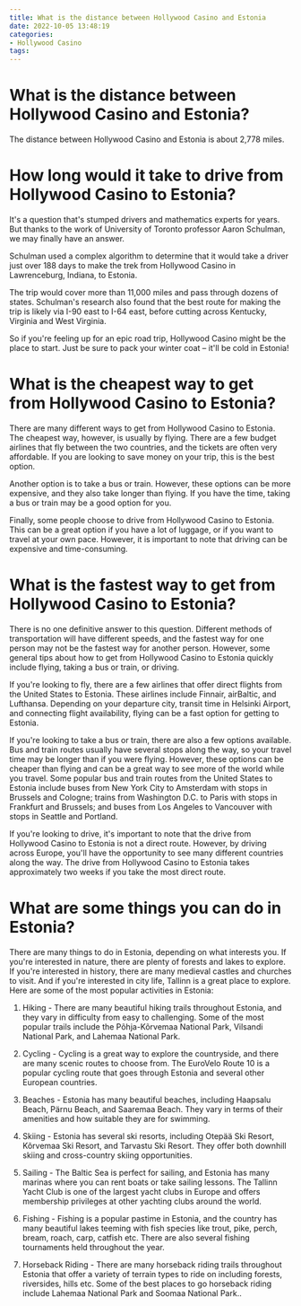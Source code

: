 ```yaml
---
title: What is the distance between Hollywood Casino and Estonia
date: 2022-10-05 13:48:19
categories:
- Hollywood Casino
tags:
---
```



#  What is the distance between Hollywood Casino and Estonia?

The distance between Hollywood Casino and Estonia is about 2,778 miles.

#  How long would it take to drive from Hollywood Casino to Estonia?

It's a question that's stumped drivers and mathematics experts for years. But thanks to the work of University of Toronto professor Aaron Schulman, we may finally have an answer.

Schulman used a complex algorithm to determine that it would take a driver just over 188 days to make the trek from Hollywood Casino in Lawrenceburg, Indiana, to Estonia.

The trip would cover more than 11,000 miles and pass through dozens of states. Schulman's research also found that the best route for making the trip is likely via I-90 east to I-64 east, before cutting across Kentucky, Virginia and West Virginia.

So if you're feeling up for an epic road trip, Hollywood Casino might be the place to start. Just be sure to pack your winter coat – it'll be cold in Estonia!

#  What is the cheapest way to get from Hollywood Casino to Estonia?

There are many different ways to get from Hollywood Casino to Estonia. The cheapest way, however, is usually by flying. There are a few budget airlines that fly between the two countries, and the tickets are often very affordable. If you are looking to save money on your trip, this is the best option.

Another option is to take a bus or train. However, these options can be more expensive, and they also take longer than flying. If you have the time, taking a bus or train may be a good option for you.

Finally, some people choose to drive from Hollywood Casino to Estonia. This can be a great option if you have a lot of luggage, or if you want to travel at your own pace. However, it is important to note that driving can be expensive and time-consuming.

#  What is the fastest way to get from Hollywood Casino to Estonia?

There is no one definitive answer to this question. Different methods of transportation will have different speeds, and the fastest way for one person may not be the fastest way for another person. However, some general tips about how to get from Hollywood Casino to Estonia quickly include flying, taking a bus or train, or driving.

If you're looking to fly, there are a few airlines that offer direct flights from the United States to Estonia. These airlines include Finnair, airBaltic, and Lufthansa. Depending on your departure city, transit time in Helsinki Airport, and connecting flight availability, flying can be a fast option for getting to Estonia.

If you're looking to take a bus or train, there are also a few options available. Bus and train routes usually have several stops along the way, so your travel time may be longer than if you were flying. However, these options can be cheaper than flying and can be a great way to see more of the world while you travel. Some popular bus and train routes from the United States to Estonia include buses from New York City to Amsterdam with stops in Brussels and Cologne; trains from Washington D.C. to Paris with stops in Frankfurt and Brussels; and buses from Los Angeles to Vancouver with stops in Seattle and Portland.

If you're looking to drive, it's important to note that the drive from Hollywood Casino to Estonia is not a direct route. However, by driving across Europe, you'll have the opportunity to see many different countries along the way. The drive from Hollywood Casino to Estonia takes approximately two weeks if you take the most direct route.

#  What are some things you can do in Estonia?

There are many things to do in Estonia, depending on what interests you. If you're interested in nature, there are plenty of forests and lakes to explore. If you're interested in history, there are many medieval castles and churches to visit. And if you're interested in city life, Tallinn is a great place to explore. Here are some of the most popular activities in Estonia:

1. Hiking - There are many beautiful hiking trails throughout Estonia, and they vary in difficulty from easy to challenging. Some of the most popular trails include the Põhja-Kõrvemaa National Park, Vilsandi National Park, and Lahemaa National Park.

2. Cycling - Cycling is a great way to explore the countryside, and there are many scenic routes to choose from. The EuroVelo Route 10 is a popular cycling route that goes through Estonia and several other European countries.

3. Beaches - Estonia has many beautiful beaches, including Haapsalu Beach, Pärnu Beach, and Saaremaa Beach. They vary in terms of their amenities and how suitable they are for swimming.

4. Skiing - Estonia has several ski resorts, including Otepää Ski Resort, Kõrvemaa Ski Resort, and Tarvastu Ski Resort. They offer both downhill skiing and cross-country skiing opportunities.

5. Sailing - The Baltic Sea is perfect for sailing, and Estonia has many marinas where you can rent boats or take sailing lessons. The Tallinn Yacht Club is one of the largest yacht clubs in Europe and offers membership privileges at other yachting clubs around the world.

6. Fishing - Fishing is a popular pastime in Estonia, and the country has many beautiful lakes teeming with fish species like trout, pike, perch, bream, roach, carp, catfish etc. There are also several fishing tournaments held throughout the year.

7. Horseback Riding - There are many horseback riding trails throughout Estonia that offer a variety of terrain types to ride on including forests, riversides, hills etc. Some of the best places to go horseback riding include Lahemaa National Park and Soomaa National Park..